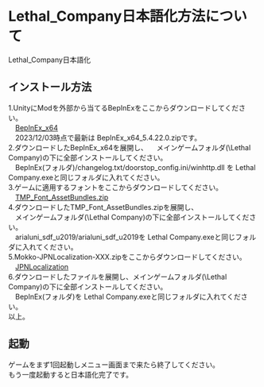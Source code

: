 # Lethal_Company日本語化方法について
Lethal_Company日本語化

## **インストール方法**
1.UnityにModを外部から当てるBepInExをここからダウンロードしてください。  
　[BepInEx_x64](https://github.com/BepInEx/BepInEx/releases/latest)   
　2023/12/03時点で最新は BepInEx_x64_5.4.22.0.zipです。  
2.ダウンロードしたBepInEx_x64を展開し、
　メインゲームフォルダ(\Lethal Company)の下に全部インストールしてください。  
　BepInEx(フォルダ)/changelog.txt/doorstop_config.ini/winhttp.dll を Lethal Company.exeと同じフォルダに入れてください。  
3.ゲームに適用するフォントをここからダウンロードしてください。  
　[TMP_Font_AssetBundles.zip](https://github.com/bbepis/XUnity.AutoTranslator/releases)  
4.ダウンロードしたTMP_Font_AssetBundles.zipを展開し、  
　メインゲームフォルダ(\Lethal Company)の下に全部インストールしてください。  
　arialuni_sdf_u2019/arialuni_sdf_u2019を Lethal Company.exeと同じフォルダに入れてください。  
5.Mokko-JPNLocalization-XXX.zipをここからダウンロードしてください。  
　[JPNLocalization](https://github.com/YaitaMokko/Lethal_Company_JPNLocalization/releases/latest)  
6.ダウンロードしたファイルを展開し、メインゲームフォルダ(\Lethal Company)の下に全部インストールしてください。  
　BepInEx(フォルダ)を Lethal Company.exeと同じフォルダに入れてください。  
以上。  

## **起動**
ゲームをまず1回起動しメニュー画面まで来たら終了してください。  
もう一度起動すると日本語化完了です。
